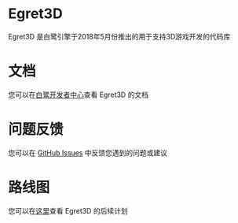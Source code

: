 Egret3D
===========


Egret3D 是白鹭引擎于2018年5月份推出的用于支持3D游戏开发的代码库


文档
=================
您可以在[白鹭开发者中心](http://developer.egret.com/cn/docs/3d/)查看 Egret3D 的文档

问题反馈
======================
您可以在 [GitHub Issues](https://github.com/egret-labs/egret3d/issues) 中反馈您遇到的问题或建议



路线图
=================

您可以在[这里](http://developer.egret.com/cn/docs/3d/roadmap)查看 Egret3D 的后续计划
